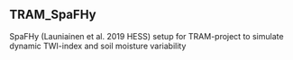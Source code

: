 ## TRAM_SpaFHy

SpaFHy (Launiainen et al. 2019 HESS) setup for TRAM-project to simulate dynamic
TWI-index and soil moisture variability

